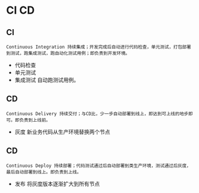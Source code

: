 # CI CD

## CI

    Continuous Integration 持续集成；开发完成后自动进行代码检查，单元测试，打包部署到测试，跑集成测试，跑自动化测试用例；即负责到开发环境。

- 代码检查
- 单元测试
- 集成测试 自动跑测试用例。

## CD

    Continuous Delivery 持续交付；与CD比，少一步自动部署到线上，即达到可上线的地步即可。即负责到上线前。

- 灰度 新业务代码从生产环境替换两个节点

## CD

    Continuous Deploy 持续部署；代码测试通过后自动部署到类生产环境，测试通过后灰度，最后自动部署到线上。即负责到上线。

- 发布 将灰度版本逐渐扩大到所有节点
